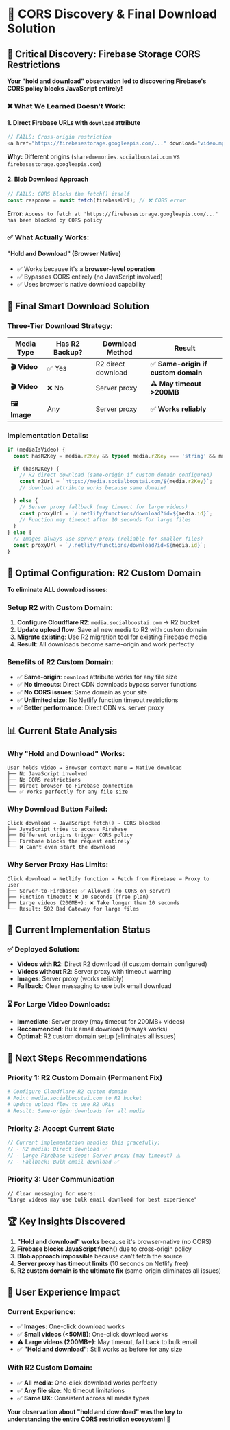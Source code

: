 # 🚨 CORS Discovery & Final Download Solution

## 🧠 Critical Discovery: Firebase Storage CORS Restrictions

**Your "hold and download" observation led to discovering Firebase's CORS policy blocks JavaScript entirely!**

### ❌ What We Learned Doesn't Work:

#### 1. **Direct Firebase URLs with `download` attribute**
```javascript
// FAILS: Cross-origin restriction
<a href="https://firebasestorage.googleapis.com/..." download="video.mp4">
```
**Why:** Different origins (`sharedmemories.socialboostai.com` vs `firebasestorage.googleapis.com`)

#### 2. **Blob Download Approach**
```javascript
// FAILS: CORS blocks the fetch() itself
const response = await fetch(firebaseUrl); // ❌ CORS error
```
**Error:** `Access to fetch at 'https://firebasestorage.googleapis.com/...' has been blocked by CORS policy`

### ✅ What Actually Works:

#### **"Hold and Download" (Browser Native)**
- ✅ Works because it's a **browser-level operation**
- ✅ Bypasses CORS entirely (no JavaScript involved)
- ✅ Uses browser's native download capability

## 🎯 Final Smart Download Solution

### **Three-Tier Download Strategy:**

| Media Type | Has R2 Backup? | Download Method | Result |
|------------|----------------|-----------------|---------|
| **🎬 Video** | ✅ Yes | R2 direct download | ✅ **Same-origin if custom domain** |
| **🎬 Video** | ❌ No | Server proxy | ⚠️ **May timeout >200MB** |
| **🖼️ Image** | Any | Server proxy | ✅ **Works reliably** |

### **Implementation Details:**

```javascript
if (mediaIsVideo) {
  const hasR2Key = media.r2Key && typeof media.r2Key === 'string' && media.r2Key.trim().length > 0;
  
  if (hasR2Key) {
    // R2 direct download (same-origin if custom domain configured)
    const r2Url = `https://media.socialboostai.com/${media.r2Key}`;
    // download attribute works because same domain!
    
  } else {
    // Server proxy fallback (may timeout for large videos)
    const proxyUrl = `/.netlify/functions/download?id=${media.id}`;
    // Function may timeout after 10 seconds for large files
  }
} else {
  // Images always use server proxy (reliable for smaller files)
  const proxyUrl = `/.netlify/functions/download?id=${media.id}`;
}
```

## 🔧 Optimal Configuration: R2 Custom Domain

**To eliminate ALL download issues:**

### Setup R2 with Custom Domain:
1. **Configure Cloudflare R2**: `media.socialboostai.com` → R2 bucket
2. **Update upload flow**: Save all new media to R2 with custom domain
3. **Migrate existing**: Use R2 migration tool for existing Firebase media
4. **Result**: All downloads become same-origin and work perfectly

### Benefits of R2 Custom Domain:
- ✅ **Same-origin**: `download` attribute works for any file size
- ✅ **No timeouts**: Direct CDN downloads bypass server functions
- ✅ **No CORS issues**: Same domain as your site
- ✅ **Unlimited size**: No Netlify function timeout restrictions
- ✅ **Better performance**: Direct CDN vs. server proxy

## 📊 Current State Analysis

### **Why "Hold and Download" Works:**
```
User holds video → Browser context menu → Native download
├── No JavaScript involved
├── No CORS restrictions  
├── Direct browser-to-Firebase connection
└── ✅ Works perfectly for any file size
```

### **Why Download Button Failed:**
```
Click download → JavaScript fetch() → CORS blocked
├── JavaScript tries to access Firebase
├── Different origins trigger CORS policy
├── Firebase blocks the request entirely
└── ❌ Can't even start the download
```

### **Why Server Proxy Has Limits:**
```
Click download → Netlify function → Fetch from Firebase → Proxy to user
├── Server-to-Firebase: ✅ Allowed (no CORS on server)
├── Function timeout: ❌ 10 seconds (free plan)
├── Large videos (200MB+): ❌ Take longer than 10 seconds
└── Result: 502 Bad Gateway for large files
```

## 🎉 Current Implementation Status

### ✅ **Deployed Solution:**
- **Videos with R2**: Direct R2 download (if custom domain configured)
- **Videos without R2**: Server proxy with timeout warning
- **Images**: Server proxy (works reliably)
- **Fallback**: Clear messaging to use bulk email download

### ⏳ **For Large Video Downloads:**
- **Immediate**: Server proxy (may timeout for 200MB+ videos)
- **Recommended**: Bulk email download (always works)
- **Optimal**: R2 custom domain setup (eliminates all issues)

## 🚀 Next Steps Recommendations

### **Priority 1: R2 Custom Domain (Permanent Fix)**
```bash
# Configure Cloudflare R2 custom domain
# Point media.socialboostai.com to R2 bucket
# Update upload flow to use R2 URLs
# Result: Same-origin downloads for all media
```

### **Priority 2: Accept Current State**
```javascript
// Current implementation handles this gracefully:
// - R2 media: Direct download ✅
// - Large Firebase videos: Server proxy (may timeout) ⚠️  
// - Fallback: Bulk email download ✅
```

### **Priority 3: User Communication**
```
// Clear messaging for users:
"Large videos may use bulk email download for best experience"
```

## 🏆 Key Insights Discovered

1. **"Hold and download" works** because it's browser-native (no CORS)
2. **Firebase blocks JavaScript fetch()** due to cross-origin policy
3. **Blob approach impossible** because can't fetch the source
4. **Server proxy has timeout limits** (10 seconds on Netlify free)
5. **R2 custom domain is the ultimate fix** (same-origin eliminates all issues)

## 📱 User Experience Impact

### **Current Experience:**
- ✅ **Images**: One-click download works
- ✅ **Small videos (<50MB)**: One-click download works  
- ⚠️ **Large videos (200MB+)**: May timeout, fall back to bulk email
- ✅ **"Hold and download"**: Still works as before for any size

### **With R2 Custom Domain:**
- ✅ **All media**: One-click download works perfectly
- ✅ **Any file size**: No timeout limitations
- ✅ **Same UX**: Consistent across all media types

**Your observation about "hold and download" was the key to understanding the entire CORS restriction ecosystem! 🎯**
